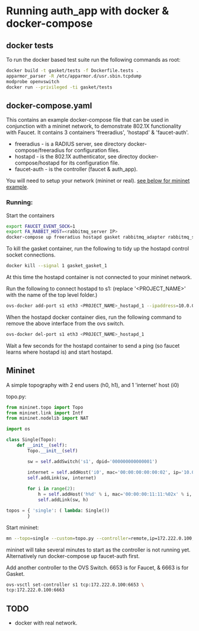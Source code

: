 # Running auth_app with docker & docker-compose

## docker tests

To run the docker based test suite run the following commands as root:

```bash
docker build -t gasket/tests -f Dockerfile.tests .
apparmor_parser -R /etc/apparmor.d/usr.sbin.tcpdump
modprobe openvswitch
docker run --privileged -ti gasket/tests
```


## docker-compose.yaml

This contains an example docker-compose file that can be used in conjunction with a mininet network, to demonstrate 802.1X functionality with Faucet.
It contains 3 containers 'freeradius', 'hostapd' & 'faucet-auth'.
- freeradius - is a RADIUS server, see directory docker-compose/freeradius for configuration files.
- hostapd - is the 802.1X authenticator, see directoy docker-compose/hostapd for its configuration file.
- faucet-auth - is the controller (faucet & auth_app).

You will need to setup your network (mininet or real). [see below for mininet example](mininet).

### Running:

Start the containers
```bash
export FAUCET_EVENT_SOCK=1
export FA_RABBIT_HOST=<rabbitmq_server IP>
docker-compose up freeradius hostapd gasket rabbitmq_adapter rabbitmq_server
```

To kill the gasket container, run the following to tidy up the hostapd control socket connections.
```bash
docker kill --signal 1 gasket_gasket_1
```

At this time the hostapd container is not connected to your mininet network.

Run the following to connect hostapd to s1: (replace '<PROJECT_NAME>' with the name of the top level folder.)
```bash
ovs-docker add-port s1 eth3 <PROJECT_NAME>_hostapd_1 --ipaddress=10.0.0.20/8
```

When the hostapd docker container dies, run the following command to remove the above interface from the ovs switch.
```bash
ovs-docker del-port s1 eth3 <PROJECT_NAME>_hostapd_1
```


Wait a few seconds for the hostapd container to send a ping (so faucet learns where hostapd is) and start hostapd.

## Mininet

A simple topography with 2 end users (h0, h1), and 1 'internet' host (i0)


topo.py:
```python
from mininet.topo import Topo
from mininet.link import Intf
from mininet.nodelib import NAT

import os

class Single(Topo):
    def __init__(self):
        Topo.__init__(self)

        sw = self.addSwitch('s1', dpid='000000000000001')

        internet = self.addHost('i0', mac='00:00:00:00:00:02', ip='10.0.0.40')
        self.addLink(sw, internet)
        
        for i in range(2):
            h = self.addHost('h%d' % i, mac='00:00:00:11:11:%02x' % i, ip=('10.0.0.1%d' % i))
            self.addLink(sw, h)

topos = { 'single': ( lambda: Single())
        }
```


Start mininet:
```bash
mn --topo=single --custom=topo.py --controller=remote,ip=172.222.0.100,port=6653
```
mininet will take several minutes to start as the controller is not running yet.
Alternatively run docker-compose up faucet-auth first.

Add another controller to the OVS Switch. 6653 is for Faucet, & 6663 is for Gasket.
```bash
ovs-vsctl set-controller s1 tcp:172.222.0.100:6653 \
tcp:172.222.0.100:6663
```


## TODO
- docker with real network.
